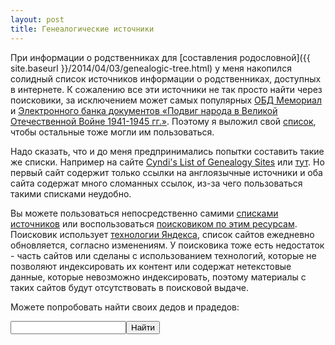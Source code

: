 ```yaml
---
layout: post
title: Генеалогические источники
---
```




При информации о родственниках для
[составления родословной]({{ site.baseurl }}/2014/04/03/genealogic-tree.html)
у меня накопился солидный список источников информации о родственниках,
доступных в интернете. К сожалению все эти источники не так просто
найти через поисковики, за исключением может самых популярных [ОБД Мемориал](http://obd-memorial.ru)
и [Электронного банка документов «Подвиг народа в Великой Отечественной Войне 1941-1945 гг.»](http://podvignaroda.ru). Поэтому я выложил свой [список](https://github.com/ligurio/genealogic-sources/blob/master/sources-ru.md),
чтобы остальные тоже могли им пользоваться.

Надо сказать, что и до меня предпринимались попытки составить такие же списки.
Например на сайте [Cyndi's List of Genealogy Sites](http://www.cyndislist.com/) или
[тут](http://www.vgd.ru/cgi-bin/ringlink/list.pl?ringid=vgd;siteid=123).
Но первый сайт содержит только ссылки на англоязычные источники и оба сайта
содержат много сломанных ссылок, из-за чего пользоваться такими списками неудобно.

Вы можете пользоваться непосредственно самими [списками источников](https://github.com/ligurio/genealogic-sources/blob/master/sources-ru.md) или воспользоваться [поисковиком по этим ресурсам](http://sources.bronevichok.ru).
Поисковик использует [технологии Яндекса](https://site.yandex.ru/), список сайтов ежедневно обновляется,
согласно изменениям. У поисковика тоже есть недостаток - часть сайтов
или сделаны с использованием технологий, которые не позволяют индексировать их контент
или содержат нетекстовые данные, которые невозможно индексировать, поэтому материалы
с таких сайтов будут отсутствовать в поисковой выдаче.

Можете попробовать найти своих дедов и прадедов:

<div class="ya-site-form ya-site-form_inited_no" onclick="return {'action':'http://yandex.ru/sitesearch','arrow':true,'bg':'#ffcc00','fontsize':12,'fg':'#000000','language':'ru','logo':'rb','publicname':'Генеалогический поиск','suggest':true,'target':'_self','tld':'ru','type':2,'usebigdictionary':true,'searchid':2191107,'webopt':false,'websearch':false,'input_fg':'#000000','input_bg':'#ffffff','input_fontStyle':'normal','input_fontWeight':'normal','input_placeholder':'','input_placeholderColor':'#000000','input_borderColor':'#7f9db9'}"><form action="http://yandex.ru/sitesearch" method="get" target="_self"><input type="hidden" name="searchid" value="2191107"/><input type="hidden" name="l10n" value="ru"/><input type="hidden" name="reqenc" value=""/><input type="search" name="text" value=""/><input type="submit" value="Найти"/></form></div><style type="text/css">.ya-page_js_yes .ya-site-form_inited_no { display: none; }</style><script type="text/javascript">(function(w,d,c){var s=d.createElement('script'),h=d.getElementsByTagName('script')[0],e=d.documentElement;if((' '+e.className+' ').indexOf(' ya-page_js_yes ')===-1){e.className+=' ya-page_js_yes';}s.type='text/javascript';s.async=true;s.charset='utf-8';s.src=(d.location.protocol==='https:'?'https:':'http:')+'//site.yandex.net/v2.0/js/all.js';h.parentNode.insertBefore(s,h);(w[c]||(w[c]=[])).push(function(){Ya.Site.Form.init()})})(window,document,'yandex_site_callbacks');</script>

<br>
